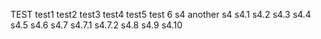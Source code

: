 TEST
test1
test2
test3
test4
test5
test 6
s4 another s4
s4.1
s4.2
s4.3
s4.4
s4.5
s4.6
s4.7
s4.7.1
s4.7.2
s4.8
s4.9
s4.10